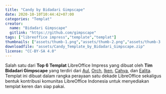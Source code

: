 ```yaml
---
title: "Candy by Bidadari Gimpscape"
date: 2020-10-10T10:44:42+07:00
categories: "Templat"
creator: 
  name: "Bidadari Gimpscape"
  gitlink: "https://github.com/gimpscape"
tags: ["libreoffice impress","template","templat"]
thumbnails: ["assets/thumb-1.png","assets/thumb-2.png","assets/thumb-3.png"]
downloadfile: "assets/Candy_Template_by_Bidadari_Gimpscape.zip"
license: "CC-BY-SA 4.0"
---
```

Salah satu dari **Top 6 Templat** LibreOffice Impress yang dibuat oleh **Tim Bidadari Gimpscape** yang terdiri dari [Aul](https://instagram.com/menggelinding), [Orch](https://instagram.com/li_orch), [Iken](https://instagram.com/iken__), [Cahya](https://instagram.com/cahyaning_asih), dan [Ealita](https://instagram.com/ealita.id). Templat ini dibuat dalam rangka perayaan satu dekade LibreOffice sekaligus bentuk kontribusi komunitas LibreOffice Indonesia untuk menyediakan templat keren dan siap pakai.

<!--silakan edit bagian nama, gitlink, thumbnail, link dowload, lisensi jika diperlukan, serta deskripsi-->